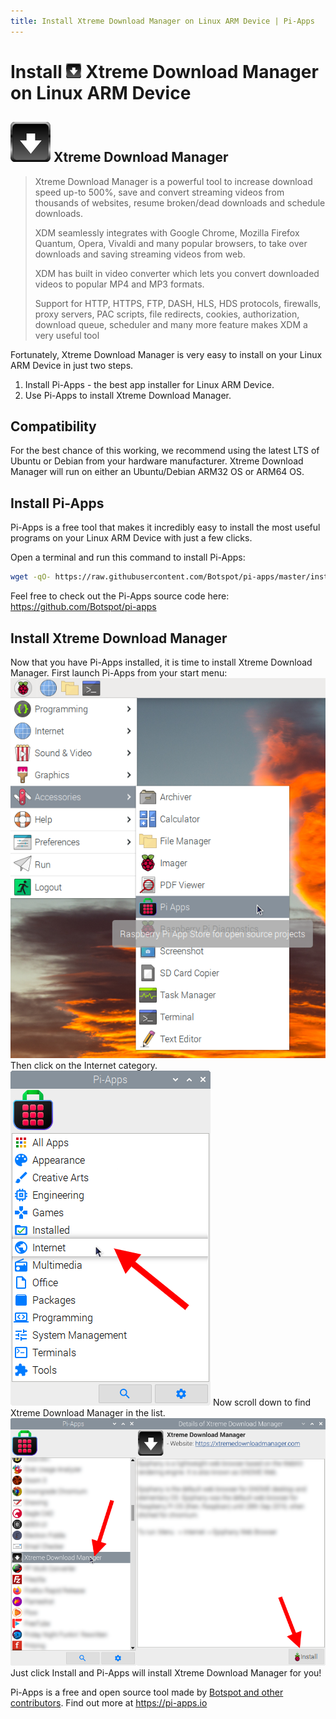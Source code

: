 ```yaml
---
title: Install Xtreme Download Manager on Linux ARM Device | Pi-Apps
---
```

<div class="simple-install-content content">

# Install <img src="/img/app-icons/Xtreme Download Manager/icon-64.png" height=24> Xtreme Download Manager on Linux ARM Device

## <img src="/img/app-icons/Xtreme Download Manager/icon-64.png"> Xtreme Download Manager
> Xtreme Download Manager is a powerful tool to increase download speed up-to 500%, save and convert streaming videos from thousands of websites, resume broken/dead downloads and schedule downloads.
> 
> XDM seamlessly integrates with Google Chrome, Mozilla Firefox Quantum, Opera, Vivaldi and many popular browsers, to take over downloads and saving streaming videos from web.
> 
> XDM has built in video converter which lets you convert downloaded videos to popular MP4 and MP3 formats.
> 
> Support for HTTP, HTTPS, FTP, DASH, HLS, HDS protocols, firewalls, proxy servers, PAC scripts, file redirects, cookies, authorization, download queue, scheduler and many more feature makes XDM a very useful tool

Fortunately, Xtreme Download Manager is very easy to install on your Linux ARM Device in just two steps.
1. Install Pi-Apps - the best app installer for Linux ARM Device.
2. Use Pi-Apps to install Xtreme Download Manager.
</div>
<div class="simple-install-content content">

## Compatibility
For the best chance of this working, we recommend using the latest LTS of Ubuntu or Debian from your hardware manufacturer.
Xtreme Download Manager will run on either an Ubuntu/Debian ARM32 OS or ARM64 OS.
</div>
<div class="simple-install-content content">

## Install Pi-Apps

Pi-Apps is a free tool that makes it incredibly easy to install the most useful programs on your Linux ARM Device with just a few clicks.

Open a terminal and run this command to install Pi-Apps:
```bash
wget -qO- https://raw.githubusercontent.com/Botspot/pi-apps/master/install | bash
```
Feel free to check out the Pi-Apps source code here: https://github.com/Botspot/pi-apps
</div>
<div class="simple-install-content content">

## Install Xtreme Download Manager

Now that you have Pi-Apps installed, it is time to install Xtreme Download Manager.
First launch Pi-Apps from your start menu:
<img src="/img/start-menu.png">
Then click on the Internet category.
<img src="/img/category-selections/Internet.png">
Now scroll down to find Xtreme Download Manager in the list.
<img src="/img/app-icons/Xtreme Download Manager/app-selection.png">
Just click Install and Pi-Apps will install Xtreme Download Manager for you!
</div>
<div class="simple-install-content content">

Pi-Apps is a free and open source tool made by [Botspot and other contributors](/about/#contributors). Find out more at https://pi-apps.io
</div>
